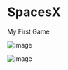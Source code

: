 # SpacesX
My First Game

![image](https://github.com/livigames/SpacesX/assets/136366570/f6a6f474-213d-4074-b383-38a127634905)



![image](https://github.com/livigames/SpacesX/assets/136366570/bda0821d-1214-44fc-aab3-23b12dcd7a4a)



